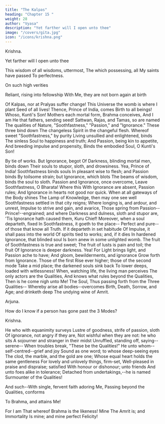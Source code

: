 ```yaml
---
title: "The Kalpas"
heading: "Chapter 15 "
weight: 28
author: "Vyasa"
description: "Yet farther will I open unto thee"
image: "/covers/gita.jpg"
icon: "/icons/krishna.png"
---
```




Krishna.

Yet farther will I open unto thee

This wisdom of all wisdoms, uttermost,
The which possessing, all My saints have passed
To perfectness. 

On such high verities

Reliant, rising into fellowship
With Me, they are not born again at birth

Of Kalpas, nor at Pralyas suffer change!
This Universe the womb is where I plant
Seed of all lives! Thence, Prince of India, comes
Birth to all beings! Whoso, Kunti's Son!
Mothers each mortal form, Brahma conceives,
And I am He that fathers, sending seed!
Sattwan, Rajas, and Tamas, so are named
The qualities of Nature, "Soothfastness,"
"Passion," and "Ignorance." These three bind down
The changeless Spirit in the changeful flesh.
Whereof sweet "Soothfastness," by purity
Living unsullied and enlightened, binds
The sinless Soul to happiness and truth;
And Passion, being kin to appetite,
And breeding impulse and propensity,
Binds the embodied Soul, O Kunti's Son!

By tie of works. But Ignorance, begot
Of Darkness, blinding mortal men, binds down
Their souls to stupor, sloth, and drowsiness.
Yea, Prince of India! Soothfastness binds souls
In pleasant wise to flesh; and Passion binds
By toilsome strain; but Ignorance, which blots
The beams of wisdom, binds the soul to sloth.
Passion and Ignorance, once overcome,
Leave Soothfastness, O Bharata! Where this
With Ignorance are absent, Passion rules;
And Ignorance in hearts not good nor quick.
When at all gateways of the Body shines
The Lamp of Knowledge, then may one see well
Soothfastness settled in that city reigns;
Where longing is, and ardour, and unrest,
Impulse to strive and gain, and avarice,
Those spring from Passion--Prince!--engrained; and where
Darkness and dulness, sloth and stupor are,
'Tis Ignorance hath caused them, Kuru Chief!
Moreover, when a soul departeth, fixed
In Soothfastness, it goeth to the place--
Perfect and pure--of those that know all Truth.
If it departeth in set habitude
Of Impulse, it shall pass into the world
Of spirits tied to works; and, if it dies
In hardened Ignorance, that blinded soul
Is born anew in some unlighted womb.
The fruit of Soothfastness is true and sweet;
The fruit of lusts is pain and toil; the fruit
Of Ignorance is deeper darkness. Yea!
For Light brings light, and Passion ache to have;
And gloom, bewilderments, and ignorance
Grow forth from Ignorance. Those of the first
Rise ever higher; those of the second mode
Take a mid place; the darkened souls sink back
To lower deeps, loaded with witlessness!
When, watching life, the living man perceives
The only actors are the Qualities,
And knows what rules beyond the Qualities,
Then is he come nigh unto Me!
The Soul,
Thus passing forth from the Three Qualities--
Whereby arise all bodies--overcomes
Birth, Death, Sorrow, and Age; and drinketh deep
The undying wine of Amrit.

Arjuna.

How do I know if a person has gone past the 3 Modes? 

<!-- How liveth he? What way
Leadeth him safe beyond the threefold Modes? -->

Krishna.

He who with equanimity surveys Lustre of goodness, strife of passion, sloth
Of ignorance, not angry if they are,
Not wishful when they are not: he who sits
A sojourner and stranger in their midst
Unruffled, standing off, saying--serene--
When troubles break, "These be the Qualities!"
He unto whom--self-centred--grief and joy
Sound as one word; to whose deep-seeing eyes
The clod, the marble, and the gold are one;
Whose equal heart holds the same gentleness
For lovely and unlovely things, firm-set,
Well-pleased in praise and dispraise; satisfied
With honour or dishonour; unto friends
And unto foes alike in tolerance;
Detached from undertakings,--he is named Surmounter of the Qualities!

And such--With single, fervent faith adoring Me,
Passing beyond the Qualities, conforms

To Brahma, and attains Me!

For I am That whereof Brahma is the likeness! Mine
The Amrit is; and Immortality
Is mine; and mine perfect Felicity!
